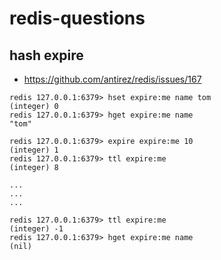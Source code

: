 # redis-questions

## hash expire

* <https://github.com/antirez/redis/issues/167>

```
redis 127.0.0.1:6379> hset expire:me name tom
(integer) 0
redis 127.0.0.1:6379> hget expire:me name
"tom"

redis 127.0.0.1:6379> expire expire:me 10
(integer) 1
redis 127.0.0.1:6379> ttl expire:me
(integer) 8

...
...
...

redis 127.0.0.1:6379> ttl expire:me
(integer) -1
redis 127.0.0.1:6379> hget expire:me name
(nil)
```
